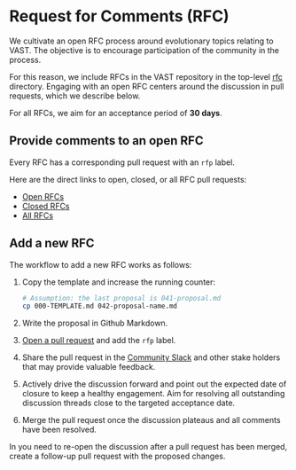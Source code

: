 # Request for Comments (RFC)

We cultivate an open RFC process around evolutionary topics relating to VAST.
The objective is to encourage participation of the community in the process.

For this reason, we include RFCs in the VAST repository in the top-level
[rfc][rfc-dir] directory. Engaging with an open RFC centers around the
discussion in pull requests, which we describe below.

[rfc-dir]: https://github.com/tenzir/vast/tree/master/rfc

For all RFCs, we aim for an acceptance period of **30 days**.

## Provide comments to an open RFC

Every RFC has a corresponding pull request with an `rfp` label.

Here are the direct links to open, closed, or all RFC pull requests:

- [Open RFCs][open-rfcs]
- [Closed RFCs][closed-rfcs]
- [All RFCs][all-rfcs]

[all-rfcs]: https://github.com/tenzir/vast/pulls?q=is%3Apr+label%3Arfc
[open-rfcs]: https://github.com/tenzir/vast/pulls?q=is%3Apr+is%3Aopen+label%3Arfc
[closed-rfcs]: https://github.com/tenzir/vast/pulls?q=is%3Apr+label%3Arfc+is%3Aclosed

## Add a new RFC

The workflow to add a new RFC works as follows:

1. Copy the template and increase the running counter:
   ```bash
   # Assumption: the last proposal is 041-proposal.md
   cp 000-TEMPLATE.md 042-proposal-name.md
   ```

2. Write the proposal in Github Markdown.

3. [Open a pull request][vast-prs] and add the `rfp` label.

4. Share the pull request in the [Community Slack](http://slack.tenzir.com) and
   other stake holders that may provide valuable feedback.

5. Actively drive the discussion forward and point out the expected date of
   closure to keep a healthy engagement. Aim for resolving all outstanding
   discussion threads close to the targeted acceptance date.

6. Merge the pull request once the discussion plateaus and all comments have
   been resolved.

In you need to re-open the discussion after a pull request has been merged,
create a follow-up pull request with the proposed changes.

[vast-prs]: https://github.com/tenzir/vast/pulls
